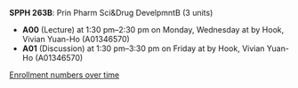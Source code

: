 **SPPH 263B**: Prin Pharm Sci&Drug DevelpmntB (3 units)

- **A00** (Lecture) at 1:30 pm–2:30 pm on Monday, Wednesday at   by Hook, Vivian Yuan-Ho (A01346570)
- **A01** (Discussion) at 1:30 pm–3:30 pm on Friday at   by Hook, Vivian Yuan-Ho (A01346570)

[Enrollment numbers over time](./SPPH263B.tsv)
